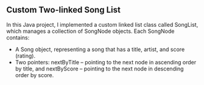## Custom Two-linked Song List

In this Java project, I implemented a custom linked list class called SongList, which manages a collection of SongNode objects. Each SongNode contains:
-	A Song object, representing a song that has a title, artist, and score (rating).
-	Two pointers: nextByTitle – pointing to the next node in ascending order by title, and nextByScore – pointing to the next node in descending order by score.
